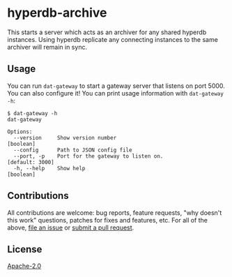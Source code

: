 # hyperdb-archive

This starts a server which acts as an archiver for any shared hyperdb instances. Using hyperdb replicate any connecting instances to the same archiver will remain in sync.

## Usage

You can run `dat-gateway` to start a gateway server that listens on port 5000. You can also configure it! You can print usage information with `dat-gateway -h`:

```
$ dat-gateway -h
dat-gateway

Options:
  --version     Show version number                                    [boolean]
  --config      Path to JSON config file
  --port, -p    Port for the gateway to listen on.               [default: 3000]
  -h, --help    Show help                                              [boolean]
```

## Contributions

All contributions are welcome: bug reports, feature requests, "why doesn't this work" questions, patches for fixes and features, etc. For all of the above, [file an issue](https://github.com/firescar96/hyperdb-archive/issues) or [submit a pull request](https://github.com/firescar96/hyperdb-archive/pulls).

## License

[Apache-2.0](https://www.apache.org/licenses/LICENSE-2.0)
